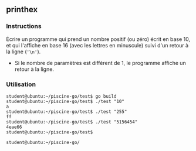 ## printhex

### Instructions

Écrire un programme qui prend un nombre positif (ou zéro) écrit en base 10, et qui l'affiche en base 16 (avec les lettres en minuscule) suivi d'un retour à la ligne (`'\n'`).

-   Si le nombre de paramètres est différent de 1, le programme affiche un retour à la ligne.

### Utilisation

```console
student@ubuntu:~/piscine-go/test$ go build
student@ubuntu:~/piscine-go/test$ ./test "10"
a
student@ubuntu:~/piscine-go/test$ ./test "255"
ff
student@ubuntu:~/piscine-go/test$ ./test "5156454"
4eae66
student@ubuntu:~/piscine-go/test$

student@ubuntu:~/piscine-go/
```
